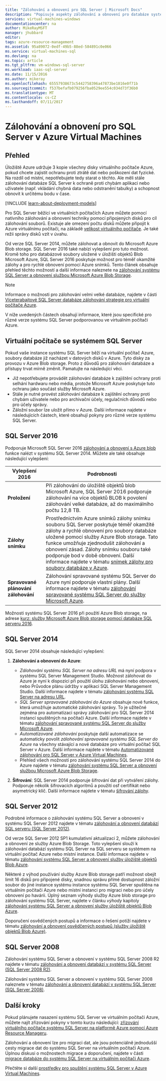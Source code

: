 ```yaml
---
title: "Zálohování a obnovení pro SQL Server | Microsoft Docs"
description: "Popisuje aspekty zálohování a obnovení pro databáze systému SQL Server, které jsou spuštěné na virtuálních počítačích Azure."
services: virtual-machines-windows
documentationcenter: na
author: MikeRayMSFT
manager: jhubbard
editor: 
tags: azure-resource-management
ms.assetid: 95a89072-0edf-49b5-88ed-584891c0e066
ms.service: virtual-machines-sql
ms.devlang: na
ms.topic: article
ms.tgt_pltfrm: vm-windows-sql-server
ms.workload: iaas-sql-server
ms.date: 11/15/2016
ms.author: mikeray
ms.openlocfilehash: 65557938673c5442758396a47873be1016e0f71b
ms.sourcegitcommit: f537befafb079256fba0529ee554c034d73f36b0
ms.translationtype: MT
ms.contentlocale: cs-CZ
ms.lasthandoff: 07/11/2017
---
```

# <a name="backup-and-restore-for-sql-server-in-azure-virtual-machines"></a>Zálohování a obnovení pro SQL Server v Azure Virtual Machines
## <a name="overview"></a>Přehled
Úložiště Azure udržuje 3 kopie všechny disky virtuálního počítače Azure, pokud chcete zajistit ochranu proti ztrátě dat nebo poškození dat fyzické. Na rozdíl od místní, nepotřebujete tedy starat o těchto. Ale měli stále zálohování databáze SQL Server k ochraně proti chybám aplikaci nebo uživatele (např. vkládání chybná data nebo odstranění tabulky) a schopnost obnovit k určitému bodu v čase.

[!INCLUDE [learn-about-deployment-models](../../../../includes/learn-about-deployment-models-both-include.md)]

Pro SQL Server běžící ve virtuálních počítačích Azure můžete pomocí nativního zálohování a obnovení techniky pomocí připojených disků pro cíl zálohování souborů. Existuje ale omezení počtu disků můžete připojit k Azure virtuálnímu počítači, na základě [velikost virtuálního počítače](../sizes.md?toc=%2fazure%2fvirtual-machines%2fwindows%2ftoc.json). Je také režii správy disků vzít v úvahu.

Od verze SQL Server 2014, můžete zálohovat a obnovit do Microsoft Azure Blob storage. SQL Server 2016 také nabízí vylepšení pro tuto možnost. Kromě toho pro databázové soubory uložené v úložišti objektů Blob Microsoft Azure, SQL Server 2016 poskytuje možnost pro téměř okamžité zálohy a pro rychlé obnovení pomocí Azure snímků. Tento článek obsahuje přehled těchto možností a další informace naleznete na [zálohování systému SQL Server a obnovení službou Microsoft Azure Blob Storage](https://msdn.microsoft.com/library/jj919148.aspx).

> [!NOTE]
> Informace o možnosti pro zálohování velmi velké databáze, najdete v části [Víceterabajtové SQL Server databáze zálohování strategie pro virtuální počítače Azure](http://blogs.msdn.com/b/igorpag/archive/2015/07/28/multi-terabyte-sql-server-database-backup-strategies-for-azure-virtual-machines.aspx).
> 
> 

V níže uvedených částech obsahují informace, které jsou specifické pro různé verze systému SQL Server podporovanou ve virtuálním počítači Azure.

## <a name="sql-server-virtual-machines"></a>Virtuální počítače se systémem SQL Server
Pokud vaše instance systému SQL Server běží na virtuální počítač Azure, soubory databáze již nacházet v datových disků v Azure. Tyto disky za provozu v Azure Blob storage. Proto z důvodů pro zálohování databáze a přístupy trvat mírně změnit. Pamatujte na následující věci. 

* Již nepotřebujete provádět zálohování databáze k zajištění ochrany proti selhání hardwaru nebo média, protože Microsoft Azure poskytuje tuto ochranu jako součást služby Microsoft Azure.
* Stále je nutné provést zálohování databáze k zajištění ochrany proti chybám uživatele nebo pro archivační účely, regulačních důvodů nebo pro účely správy.
* Záložní soubor lze uložit přímo v Azure. Další informace najdete v následujících částech, které obsahují pokyny pro různé verze systému SQL Server.

## <a name="sql-server-2016"></a>SQL Server 2016
Podporuje Microsoft SQL Server 2016 [zálohování a obnovení s Azure blob](https://msdn.microsoft.com/library/jj919148.aspx) funkce nalézt v systému SQL Server 2014. Můžete ale také obsahuje následující vylepšení:

| Vylepšení 2016 | Podrobnosti |
| --- | --- |
| **Proložení** |Při zálohování do úložiště objektů blob Microsoft Azure, SQL Server 2016 podporuje zálohování na více objektů BLOB k povolení zálohování velké databáze, až do maximálního počtu 12,8 TB. |
| **Zálohy snímku** |Prostřednictvím Azure snímků zálohy snímku souboru SQL Server poskytuje téměř okamžité zálohy a rychlé obnovení pro soubory databáze uložené pomocí služby Azure Blob storage. Tato funkce umožňuje zjednodušit zálohování a obnovení zásad. Zálohy snímku souboru také podporuje bod v době obnovení. Další informace najdete v tématu [snímek zálohy pro soubory databáze v Azure](https://msdn.microsoft.com/library/mt169363%28v=sql.130%29.aspx). |
| **Spravované plánování zálohování** |Zálohování spravované systému SQL Server do Azure nyní podporuje vlastní plány. Další informace najdete v tématu [zálohování spravované systému SQL Server do služby Microsoft Azure](https://msdn.microsoft.com/library/dn449496.aspx). |

Možnosti systému SQL Server 2016 při použití Azure Blob storage, na adrese [kurz: služby Microsoft Azure Blob storage pomocí databáze SQL serveru 2016](https://msdn.microsoft.com/library/dn466438.aspx).

## <a name="sql-server-2014"></a>SQL Server 2014
SQL Server 2014 obsahuje následující vylepšení:

1. **Zálohování a obnovení do Azure**:
   
   * *Zálohování systému SQL Server na adresu URL* má nyní podpora v systému SQL Server Management Studio. Možnost zálohovat do Azure je nyní k dispozici při použití úlohu zálohování nebo obnovení, nebo Průvodce plánu údržby v aplikaci SQL Server Management Studio. Další informace najdete v tématu [zálohování systému SQL Server na adresu URL](https://msdn.microsoft.com/library/jj919148%28v=sql.120%29.aspx).
   * *SQL Server spravované zálohování do Azure* obsahuje nové funkce, která umožňuje automatické zálohování správy. To je užitečné zejména pro automatizaci správy zálohování pro SQL Server 2014 instancí spuštěných na počítači Azure. Další informace najdete v tématu [zálohování spravované systému SQL Server do služby Microsoft Azure](https://msdn.microsoft.com/library/dn449496%28v=sql.120%29.aspx).
   * *Automatizované zálohování* poskytuje další automatizace se automaticky povolit *zálohování spravované systému SQL Server do Azure* na všechny stávající a nové databáze pro virtuální počítač SQL Server v Azure. Další informace najdete v tématu [Automatizované zálohování pro SQL Server v Azure Virtual Machines](virtual-machines-windows-sql-automated-backup.md).
   * Přehled všech možností pro zálohování systému SQL Server 2014 do Azure najdete v tématu [zálohování systému SQL Server a obnovení službou Microsoft Azure Blob Storage](https://msdn.microsoft.com/library/jj919148%28v=sql.120%29.aspx).
2. **Šifrování**: SQL Server 2014 podporuje šifrování dat při vytváření zálohy. Podporuje několik šifrovacích algoritmů a použití osf certifikát nebo asymetrický klíč. Další informace najdete v tématu [šifrování zálohy](https://msdn.microsoft.com/library/dn449489%28v=sql.120%29.aspx).

## <a name="sql-server-2012"></a>SQL Server 2012
Podrobné informace o zálohování systému SQL Server a obnovení v systému SQL Server 2012 najdete v tématu [zálohování a obnovení databází SQL serveru (SQL Server 2012)](https://msdn.microsoft.com/library/ms187048%28v=sql.110%29.aspx).

Od verze SQL Server 2012 SP1 kumulativní aktualizaci 2, můžete zálohování a obnovení ze služby Azure Blob Storage. Toto vylepšení slouží k zálohování databází systému SQL Server na SQL serveru se systémem na virtuální počítač Azure nebo místní instance. Další informace najdete v tématu [zálohování systému SQL Server a obnovení služby úložiště objektů Blob Azure](https://msdn.microsoft.com/library/jj919148%28v=sql.110%29.aspx).

Některé z výhod používání služby Azure Blob storage patří možnost obejít limit 16 disků pro připojené disky, snadnou správu přímé dostupnost záložní soubor do jiné instance systému instance systému SQL Server spuštěna na virtuálním počítači Azure nebo místní instanci pro migraci nebo pro účely obnovení po havárii. Úplný seznam výhody služby Azure blob storage pro zálohování systému SQL Server, najdete v článku *výhody* kapitoly [zálohování systému SQL Server a obnovení služby úložiště objektů Blob Azure](https://msdn.microsoft.com/library/jj919148%28v=sql.110%29.aspx).

Doporučení osvědčených postupů a informace o řešení potíží najdete v tématu [zálohování a obnovení osvědčených postupů (služby úložiště objektů Blob Azure)](https://msdn.microsoft.com/library/jj919149%28v=sql.110%29.aspx).

## <a name="sql-server-2008"></a>SQL Server 2008
Zálohování systému SQL Server a obnovení v systému SQL Server 2008 R2 najdete v tématu [zálohování a obnovení databází v systému SQL Server (SQL Server 2008 R2)](https://msdn.microsoft.com/library/ms187048%28v=sql.105%29.aspx).

Zálohování systému SQL Server a obnovení v systému SQL Server 2008 naleznete v tématu [zálohování a obnovení databází v systému SQL Server (SQL Server 2008)](https://msdn.microsoft.com/library/ms187048%28v=sql.100%29.aspx).

## <a name="next-steps"></a>Další kroky
Pokud plánujete nasazení systému SQL Server ve virtuálním počítači Azure, můžete najít zřizování pokyny v tomto kurzu následující: [zřizování virtuálního počítače systému SQL Server na platformě Azure pomocí Azure Resource Manageru](virtual-machines-windows-portal-sql-server-provision.md).

Zálohování a obnovení lze pro migraci dat, ale jsou potenciálně jednodušší cesty migrace dat do systému SQL Server na virtuálním počítači Azure. Úplnou diskusi o možnostech migrace a doporučení, najdete v části [migrace databáze do systému SQL Server na virtuálním počítači Azure](virtual-machines-windows-migrate-sql.md).

Přečtěte si další [prostředky pro spuštění systému SQL Server v Azure Virtual Machines](virtual-machines-windows-sql-server-iaas-overview.md).

